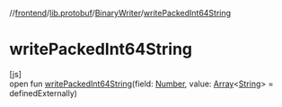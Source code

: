 //[frontend](../../../index.md)/[lib.protobuf](../index.md)/[BinaryWriter](index.md)/[writePackedInt64String](write-packed-int64-string.md)

# writePackedInt64String

[js]\
open fun [writePackedInt64String](write-packed-int64-string.md)(field: [Number](https://kotlinlang.org/api/latest/jvm/stdlib/kotlin/-number/index.html), value: [Array](https://kotlinlang.org/api/latest/jvm/stdlib/kotlin/-array/index.html)&lt;[String](https://kotlinlang.org/api/latest/jvm/stdlib/kotlin/-string/index.html)&gt; = definedExternally)
